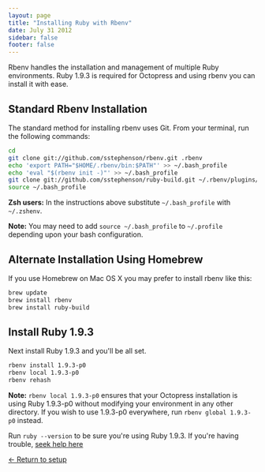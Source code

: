 ```yaml
---
layout: page
title: "Installing Ruby with Rbenv"
date: July 31 2012
sidebar: false
footer: false
---
```


Rbenv handles the installation and management of multiple Ruby environments. Ruby 1.9.3 is required for Octopress and using rbenv you can install it with ease.

## Standard Rbenv Installation

The standard method for installing rbenv uses Git. From your terminal, run the following commands:

```sh
cd
git clone git://github.com/sstephenson/rbenv.git .rbenv
echo 'export PATH="$HOME/.rbenv/bin:$PATH"' >> ~/.bash_profile
echo 'eval "$(rbenv init -)"' >> ~/.bash_profile
git clone git://github.com/sstephenson/ruby-build.git ~/.rbenv/plugins/ruby-build
source ~/.bash_profile
```

**Zsh users:** In the instructions above substitute `~/.bash_profile` with `~/.zshenv`.

**Note:** You may need to add `source ~/.bash_profile` to `~/.profile` depending upon your bash configuration.

## Alternate Installation Using Homebrew

If you use Homebrew on Mac OS X you may prefer to install rbenv like this:

```sh
brew update
brew install rbenv
brew install ruby-build
```

## Install Ruby 1.9.3

Next install Ruby 1.9.3 and you'll be all set.

```sh
rbenv install 1.9.3-p0
rbenv local 1.9.3-p0
rbenv rehash
```

**Note:** `rbenv local 1.9.3-p0` ensures that your Octopress installation is using Ruby 1.9.3-p0 without modifying your environment in any other directory. If you wish to use 1.9.3-p0 everywhere, run `rbenv global 1.9.3-p0` instead.

Run `ruby --version` to be sure you're using Ruby 1.9.3. If you're having trouble, [seek help here](https://github.com/sstephenson/rbenv/issues)

[&larr; Return to setup](/docs/setup)
